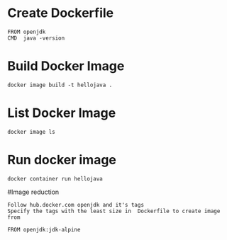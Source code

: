 
# Create Dockerfile
```
FROM openjdk
CMD  java -version
```

# Build Docker Image
```
docker image build -t hellojava .
```
# List Docker Image
```
docker image ls
```
# Run docker image
```
docker container run hellojava
```

#Image reduction
```
Follow hub.docker.com openjdk and it's tags
Specify the tags with the least size in  Dockerfile to create image from

FROM openjdk:jdk-alpine
```
